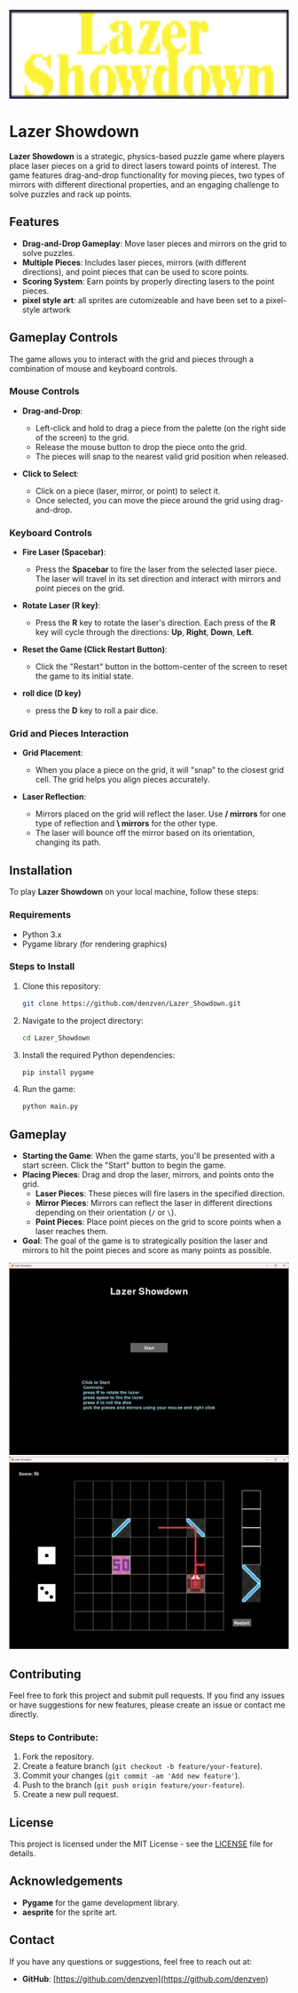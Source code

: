
<p align="center" image-rendering: pixelated>
  <img src=logo.png width=640 height=160 alt="lazer showdown logo" >
</p>


# Lazer Showdown

**Lazer Showdown** is a strategic, physics-based puzzle game where players place laser pieces on a grid to direct lasers toward points of interest. The game features drag-and-drop functionality for moving pieces, two types of mirrors with different directional properties, and an engaging challenge to solve puzzles and rack up points.

## Features

- **Drag-and-Drop Gameplay**: Move laser pieces and mirrors on the grid to solve puzzles.
- **Multiple Pieces**: Includes laser pieces, mirrors (with different directions), and point pieces that can be used to score points.
- **Scoring System**: Earn points by properly directing lasers to the point pieces.
- **pixel style art**: all sprites are cutomizeable and have been set to a pixel-style artwork

## Gameplay Controls

The game allows you to interact with the grid and pieces through a combination of mouse and keyboard controls.

### Mouse Controls
- **Drag-and-Drop**: 
  - Left-click and hold to drag a piece from the palette (on the right side of the screen) to the grid.
  - Release the mouse button to drop the piece onto the grid.
  - The pieces will snap to the nearest valid grid position when released.

- **Click to Select**: 
  - Click on a piece (laser, mirror, or point) to select it.
  - Once selected, you can move the piece around the grid using drag-and-drop.

### Keyboard Controls
- **Fire Laser (Spacebar)**: 
  - Press the **Spacebar** to fire the laser from the selected laser piece. The laser will travel in its set direction and interact with mirrors and point pieces on the grid.

- **Rotate Laser (R key)**: 
  - Press the **R** key to rotate the laser's direction. Each press of the **R** key will cycle through the directions: **Up**, **Right**, **Down**, **Left**.

- **Reset the Game (Click Restart Button)**: 
  - Click the "Restart" button in the bottom-center of the screen to reset the game to its initial state.

- **roll dice (D key)**
  - press the **D** key to roll a pair dice.

### Grid and Pieces Interaction
- **Grid Placement**: 
  - When you place a piece on the grid, it will "snap" to the closest grid cell. The grid helps you align pieces accurately.

- **Laser Reflection**: 
  - Mirrors placed on the grid will reflect the laser. Use **/ mirrors** for one type of reflection and **\ mirrors** for the other type.
  - The laser will bounce off the mirror based on its orientation, changing its path.


## Installation

To play **Lazer Showdown** on your local machine, follow these steps:

### Requirements
- Python 3.x
- Pygame library (for rendering graphics)

### Steps to Install

1. Clone this repository:
    ```bash
    git clone https://github.com/denzven/Lazer_Showdown.git
    ```

2. Navigate to the project directory:
    ```bash
    cd Lazer_Showdown
    ```

3. Install the required Python dependencies:
    ```bash
    pip install pygame
    ```

4. Run the game:
    ```bash
    python main.py
    ```

## Gameplay

- **Starting the Game**: When the game starts, you'll be presented with a start screen. Click the "Start" button to begin the game.
- **Placing Pieces**: Drag and drop the laser, mirrors, and points onto the grid.
    - **Laser Pieces**: These pieces will fire lasers in the specified direction.
    - **Mirror Pieces**: Mirrors can reflect the laser in different directions depending on their orientation (`/` or `\`).
    - **Point Pieces**: Place point pieces on the grid to score points when a laser reaches them.
- **Goal**: The goal of the game is to strategically position the laser and mirrors to hit the point pieces and score as many points as possible.

![start screen](image-2.png)
![game in play](image-3.png)

## Contributing

Feel free to fork this project and submit pull requests. If you find any issues or have suggestions for new features, please create an issue or contact me directly.

### Steps to Contribute:
1. Fork the repository.
2. Create a feature branch (`git checkout -b feature/your-feature`).
3. Commit your changes (`git commit -am 'Add new feature'`).
4. Push to the branch (`git push origin feature/your-feature`).
5. Create a new pull request.

## License

This project is licensed under the MIT License - see the [LICENSE](LICENSE) file for details.

## Acknowledgements

- **Pygame** for the game development library.
- **aesprite** for the sprite art.

## Contact

If you have any questions or suggestions, feel free to reach out at:
- **GitHub**: [https://github.com/denzven](https://github.com/denzven)

